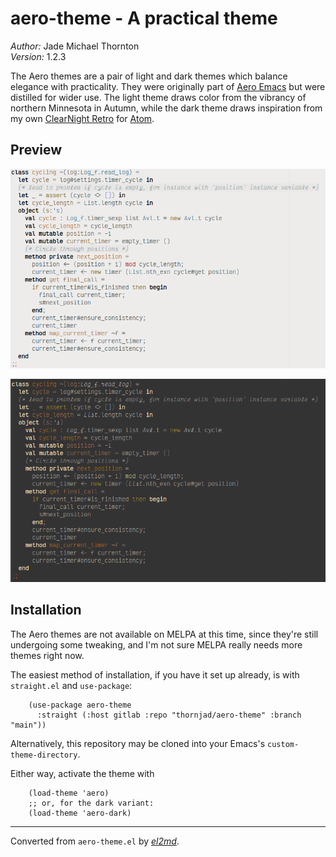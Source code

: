 # aero-theme - A practical theme

_Author:_ Jade Michael Thornton<br>
_Version:_ 1.2.3<br>

The Aero themes are a pair of light and dark themes which balance elegance
with practicality. They were originally part of [Aero
Emacs](https://gitlab.com/thornjad/aero) but were distilled for wider use.
The light theme draws color from the vibrancy of northern Minnesota in
Autumn, while the dark theme draws inspiration from my own [ClearNight
Retro](https://github.com/ClearNight/clearnight-retro-syntax) for
[Atom](https://atom.io).

## Preview

![Aero Theme](./images/aero-light-preview.png)

![Aero Dark Theme](./images/aero-dark-preview.png)

## Installation

The Aero themes are not available on MELPA at this time, since they're still
undergoing some tweaking, and I'm not sure MELPA really needs more themes
right now.

The easiest method of installation, if you have it set up already, is with
`straight.el` and `use-package`:

        (use-package aero-theme
          :straight (:host gitlab :repo "thornjad/aero-theme" :branch "main"))

Alternatively, this repository may be cloned into your Emacs's
`custom-theme-directory`.

Either way, activate the theme with

        (load-theme 'aero)
        ;; or, for the dark variant:
        (load-theme 'aero-dark)


---
Converted from `aero-theme.el` by [_el2md_](https://gitlab.com/thornjad/el2md).
